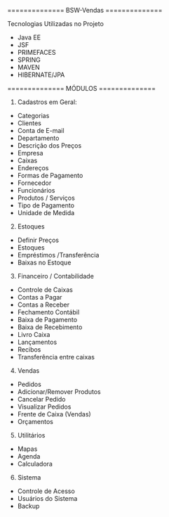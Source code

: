 ==============  BSW-Vendas   ============== 

Tecnologias Utilizadas no Projeto

 - Java EE
 - JSF
 - PRIMEFACES
 - SPRING
 - MAVEN
 - HIBERNATE/JPA
 
 
==============  MÓDULOS  ============== 
 

1) Cadastros em Geral:
 
 
 - Categorias
 - Clientes
 - Conta de E-mail 
 - Departamento
 - Descrição dos Preços
 - Empresa
 - Caixas
 - Endereços
 - Formas de Pagamento
 - Fornecedor
 - Funcionários
 - Produtos / Serviços
 - Tipo de Pagamento
 - Unidade de Medida

 
2) Estoques
 
  
  - Definir Preços
  - Estoques
  - Empréstimos /Transferência
  - Baixas no Estoque

  
3) Financeiro / Contabilidade

 
 - Controle de Caixas
 - Contas a Pagar
 - Contas a Receber
 - Fechamento Contábil
 - Baixa de Pagamento
 - Baixa de Recebimento
 - Livro Caixa
 - Lançamentos 
 - Recibos
 - Transferência entre caixas


4) Vendas
 
 
 - Pedidos
 - Adicionar/Remover Produtos
 - Cancelar Pedido
 - Visualizar Pedidos
 - Frente de Caixa (Vendas)
 - Orçamentos
 
 
5) Utilitários
 

 - Mapas
 - Agenda
 - Calculadora
 

6) Sistema 


 - Controle de Acesso
 - Usuários do Sistema
 - Backup

 
  
  
